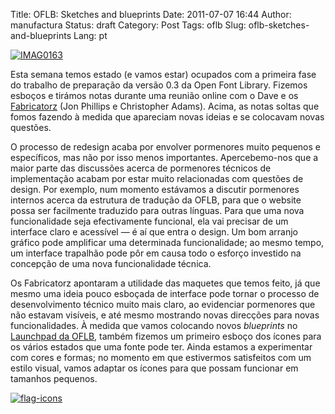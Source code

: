 Title: OFLB: Sketches and blueprints
Date: 2011-07-07 16:44
Author: manufactura
Status:  draft
Category: Post
Tags: oflb
Slug: oflb-sketches-and-blueprints
Lang: pt

[![]({filename}/media/IMAG0163-1024x613.jpg "IMAG0163")]({filename}/media/IMAG0163.jpg)

Esta semana temos estado (e vamos estar) ocupados com a primeira fase do
trabalho de preparação da versão 0.3 da Open Font Library. Fizemos
esboços e tirámos notas durante uma reunião online com o Dave e os
[Fabricatorz](http://fabricatorz.com/) (Jon Phillips e Christopher
Adams). Acima, as notas soltas que fomos fazendo à medida que apareciam
novas ideias e se colocavam novas questões.

O processo de redesign acaba por envolver pormenores muito pequenos e
específicos, mas não por isso menos importantes. Apercebemo-nos que a
maior parte das discussões acerca de pormenores técnicos de
implementação acabam por estar muito relacionadas com questões de
design. Por exemplo, num momento estávamos a discutir pormenores
internos acerca da estrutura de tradução da OFLB, para que o website
possa ser facilmente traduzido para outras línguas. Para que uma nova
funcionalidade seja efectivamente funcional, ela vai precisar de um
interface claro e acessível — é aí que entra o design. Um bom arranjo
gráfico pode amplificar uma determinada funcionalidade; ao mesmo tempo,
um interface trapalhão pode pôr em causa todo o esforço investido na
concepção de uma nova funcionalidade técnica.

Os Fabricatorz apontaram a utilidade das maquetes que temos feito, já
que mesmo uma ideia pouco esboçada de interface pode tornar o processo
de desenvolvimento técnico muito mais claro, ao evidenciar pormenores
que não estavam visíveis, e até mesmo mostrando novas direcções para
novas funcionalidades. À medida que vamos colocando novos *blueprints*
no [Launchpad da OFLB](https://launchpad.net/openfontlibrary), também
fizemos um primeiro esboço dos ícones para os vários estados que uma
fonte pode ter. Ainda estamos a experimentar com cores e formas; no
momento em que estivermos satisfeitos com um estilo visual, vamos
adaptar os ícones para que possam funcionar em tamanhos pequenos.

[![]({filename}/media/flag-icons1.png "flag-icons")]({filename}/media/flag-icons1.png)


